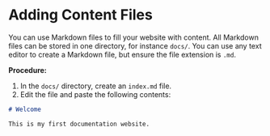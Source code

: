 # Adding Content Files

You can use Markdown files to fill your website with content.
All Markdown files can be stored in one directory, for instance `docs/`.
You can use any text editor to create a Markdown file, but ensure the file extension is `.md`.

**Procedure:**

1. In the `docs/` directory, create an `index.md` file.
2. Edit the file and paste the following contents:

``` markdown
# Welcome

This is my first documentation website.
```